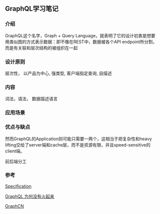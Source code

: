 ## GraphQL学习笔记

### 介绍

GraphQL这个名字，Graph + Query Language，就表明了它的设计初衷是想要用类似图的方式表示数据：即不像在REST中，数据被各个API endpoint所分割，而是有关联和层次结构的被组织在一起

### 设计原则

层次性， 以产品为中心,  强类型, 客户端指定查询, 自描述

### 内容

词法，语法， 数据描述语言

### 应用场景

### 优点与缺点

然而GraphQL的Application则可能只需要一两个，这相当于把复杂性和heavy lifting交给了server端和cache层，而不是资源有限，并且speed-sensitive的client端。

前后端分工

### 参考

[Specification](<https://graphql.github.io/graphql-spec/June2018/>)

[GraphQL 为何没有火起来](<https://www.zhihu.com/question/38596306/answer/137333431>)

[GraphCN](<http://graphql.cn/learn/>)

